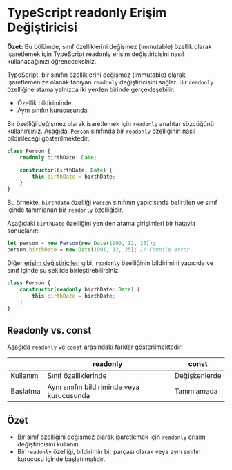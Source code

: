 # TypeScript readonly Erişim Değiştiricisi

**Özet:** Bu bölümde, sınıf özelliklerini değişmez (immutable) özellik olarak işaretlemek için TypeScript readonly erişim değiştiricisini nasıl kullanacağınızı öğreneceksiniz.

TypeScript, bir sınıfın özelliklerini değişmez (immutable) olarak işaretlemenize olanak tanıyan `readonly` değiştiricisini sağlar. Bir `readonly` özelliğine atama yalnızca iki yerden birinde gerçekleşebilir:

- Özellik bildiriminde.
- Aynı sınıfın kurucusunda.

Bir özelliği değişmez olarak işaretlemek için `readonly` anahtar sözcüğünü kullanırsınız. Aşağıda, `Person` sınıfında bir `readonly` özelliğinin nasıl bildirileceği gösterilmektedir:

```ts
class Person {
    readonly birthDate: Date;

    constructor(birthDate: Date) {
        this.birthDate = birthDate;
    }
}
```

Bu örnekte, `birthdate` özelliği `Person` sınıfının yapıcısında belirtilen ve sınıf içinde tanımlanan bir `readonly` özelliğidir.

Aşağıdaki `birthDate` özelliğini yeniden atama girişimleri bir hatayla sonuçlanır:

```ts
let person = new Person(new Date(1990, 12, 25));
person.birthDate = new Date(1991, 12, 25); // Compile error
```

Diğer [erişim değiştiricileri](./typescript-access-modifiers.md) gibi, `readonly` özelliğinin bildirimini yapıcıda ve sınıf içinde şu şekilde birleştirebilirsiniz:

```ts
class Person {
    constructor(readonly birthDate: Date) {
        this.birthDate = birthDate;
    }
}
```

## Readonly vs. const

Aşağıda `readonly` ve `const` arasındaki farklar gösterilmektedir:

|| readonly | const |
| ------------- | ------------- | ------------- |
| Kullanım | Sınıf özelliklerinde | Değişkenlerde |
| Başlatma | Aynı sınıfın bildiriminde veya kurucusunda	 | Tanımlamada |

## Özet
- Bir sınıf özelliğini değişmez olarak işaretlemek için `readonly` erişim değiştiricisini kullanın.
- Bir `readonly` özelliği, bildirimin bir parçası olarak veya aynı sınıfın kurucusu içinde başlatılmalıdır.
